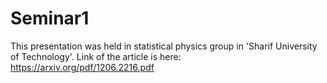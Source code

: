 # Seminar1
This presentation was held in statistical physics group in 'Sharif University of Technology'. 
Link of the article is here:
https://arxiv.org/pdf/1206.2216.pdf
